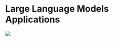 
# Large Language Models Applications
<img src="https://neuralmagic.com/wp-content/uploads/2023/10/BLOG-HEADER-Integrating_DeepSparse_With_OpenAIs_API_for_Fast_Local_LLMs-002.png">



